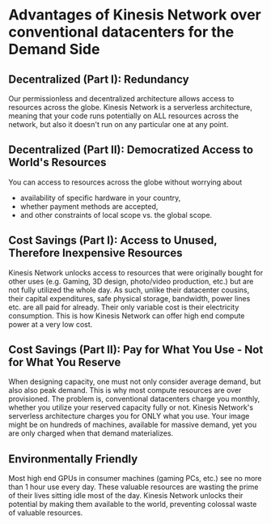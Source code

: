 # Advantages of Kinesis Network over conventional datacenters for the Demand Side

## Decentralized (Part I): Redundancy
Our permissionless and decentralized architecture allows access to resources across the globe. Kinesis Network is a serverless architecture, meaning that your code runs potentially on ALL resources across the network, but also it doesn't run on any particular one at any point. 

## Decentralized (Part II): Democratized Access to World's Resources
You can access to resources across the globe without worrying about 
- availability of specific hardware in your country,
- whether payment methods are accepted,
- and other constraints of local scope vs. the global scope.

## Cost Savings (Part I): Access to Unused, Therefore Inexpensive Resources
Kinesis Network unlocks access to resources that were originally bought for other uses (e.g. Gaming, 3D design, photo/video production, etc.) but are not fully utilized the whole day. As such, unlike their datacenter cousins, their capital expenditures, safe physical storage, bandwidth, power lines etc. are all paid for already. Their only variable cost is their electricity consumption. This is how Kinesis Network can offer high end compute power at a very low cost. 

## Cost Savings (Part II): Pay for What You Use - Not for What You Reserve
When designing capacity, one must not only consider average demand, but also also peak demand. This is why most compute resources are over provisioned. The problem is, conventional datacenters charge you monthly, whether you utilize your reserved capacity fully or not. Kinesis Network's serverless architecture charges you for ONLY what you use. Your image might be on hundreds of machines, available for massive demand, yet you are only charged when that demand materializes. 

## Environmentally Friendly
Most high end GPUs in consumer machines (gaming PCs, etc.) see no more than 1 hour use every day. These valuable resources are wasting the prime of their lives sitting idle most of the day. Kinesis Network unlocks their potential by making them available to the world, preventing colossal waste of valuable resources. 
